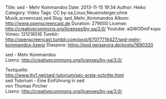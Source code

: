 Title: sed - Mehr Kommandos
Date: 2013-11-15 19:34
Author: Heiko
Category: Video
Tags: CC by-sa,Linux,Neueinsteiger,ohne Musik,screencast,sed
Slug: sed_Mehr_Kommandos
Album: http://www.openscreencast.de
Duration: 279000
License: http://creativecommons.org/licenses/by-sa/3.0/
Youtube: aQWODmFxxpo
Vimeo: 121216516
Tumblr: http://openscreencast.tumblr.com/post/67077716427/sed-mehr-kommandos-lizenz
Diaspora: https://pod.geraspora.de/posts/1690320

sed - Mehr Kommandos  
Lizenz: <http://creativecommons.org/licenses/by-sa/3.0/>  
  
Textquelle:  
<http://www.tty1.net/sed-tutorium/sec-erste-schritte.html>  
sed Tutorium - Eine Einführung in sed  
von Thomas Pircher  
Lizenz: <http://creativecommons.org/licenses/by-sa/3.0/>

